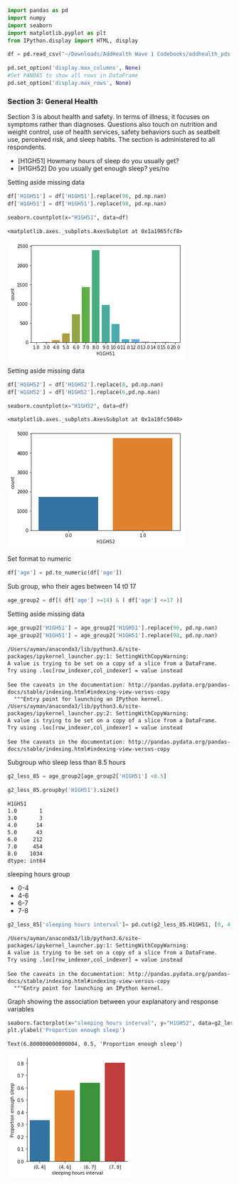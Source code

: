 

```python
import pandas as pd
import numpy
import seaborn
import matplotlib.pyplot as plt
from IPython.display import HTML, display
```


```python
df = pd.read_csv("~/Downloads/AddHealth Wave 1 Codebooks/addhealth_pds.csv",low_memory=False)
```


```python
pd.set_option('display.max_columns', None)
#Set PANDAS to show all rows in DataFrame
pd.set_option('display.max_rows', None)
```

### Section 3: General Health

Section 3 is about health and safety. In terms of illness, it focuses on symptoms rather than diagnoses.
Questions also touch on nutrition and weight control, use of health services, safety behaviors such as seatbelt use,
perceived risk, and sleep habits. The section is administered to all respondents.

* [H1GH51] Howmany hours of sleep do you usually get?
* [H1GH52] Do you usually get enough sleep? yes/no

Setting aside missing data


```python
df['H1GH51'] = df['H1GH51'].replace(96, pd.np.nan)
df['H1GH51'] = df['H1GH51'].replace(98, pd.np.nan)
```


```python
seaborn.countplot(x="H1GH51", data=df)
```




    <matplotlib.axes._subplots.AxesSubplot at 0x1a1965fcf8>




![png](output_6_1.png)


Setting aside missing data


```python
df['H1GH52'] = df['H1GH52'].replace(8, pd.np.nan)
df['H1GH52'] = df['H1GH52'].replace(6,pd.np.nan)
```


```python
seaborn.countplot(x="H1GH52", data=df)
```




    <matplotlib.axes._subplots.AxesSubplot at 0x1a18fc5048>




![png](output_9_1.png)


 Set format to numeric 


```python
df['age'] = pd.to_numeric(df['age'])
```

Sub group, who their ages between 14 t0 17


```python
age_group2 = df[( df['age'] >=14) & ( df['age'] <=17 )]
```

Setting aside missing data


```python
age_group2['H1GH51'] = age_group2['H1GH51'].replace(96, pd.np.nan)
age_group2['H1GH51'] = age_group2['H1GH51'].replace(98, pd.np.nan)
```

    /Users/ayman/anaconda3/lib/python3.6/site-packages/ipykernel_launcher.py:1: SettingWithCopyWarning: 
    A value is trying to be set on a copy of a slice from a DataFrame.
    Try using .loc[row_indexer,col_indexer] = value instead
    
    See the caveats in the documentation: http://pandas.pydata.org/pandas-docs/stable/indexing.html#indexing-view-versus-copy
      """Entry point for launching an IPython kernel.
    /Users/ayman/anaconda3/lib/python3.6/site-packages/ipykernel_launcher.py:2: SettingWithCopyWarning: 
    A value is trying to be set on a copy of a slice from a DataFrame.
    Try using .loc[row_indexer,col_indexer] = value instead
    
    See the caveats in the documentation: http://pandas.pydata.org/pandas-docs/stable/indexing.html#indexing-view-versus-copy
      


Subgroup who sleep less than 8.5 hours 


```python
g2_less_85 = age_group2[age_group2['H1GH51'] <8.5]
```


```python
g2_less_85.groupby('H1GH51').size()
```




    H1GH51
    1.0       1
    3.0       3
    4.0      14
    5.0      43
    6.0     212
    7.0     454
    8.0    1034
    dtype: int64



sleeping hours group 

* 0-4 
* 4-6
* 6-7
* 7-8


```python
g2_less_85['sleeping hours interval']= pd.cut(g2_less_85.H1GH51, [0, 4, 6,7, 8])
```

    /Users/ayman/anaconda3/lib/python3.6/site-packages/ipykernel_launcher.py:1: SettingWithCopyWarning: 
    A value is trying to be set on a copy of a slice from a DataFrame.
    Try using .loc[row_indexer,col_indexer] = value instead
    
    See the caveats in the documentation: http://pandas.pydata.org/pandas-docs/stable/indexing.html#indexing-view-versus-copy
      """Entry point for launching an IPython kernel.


Graph showing the association between your explanatory and response variables 


```python
seaborn.factorplot(x="sleeping hours interval", y="H1GH52", data=g2_less_85, kind="bar", ci=None)
plt.ylabel('Proportion enough sleep')
```




    Text(6.800000000000004, 0.5, 'Proportion enough sleep')




![png](output_22_1.png)

